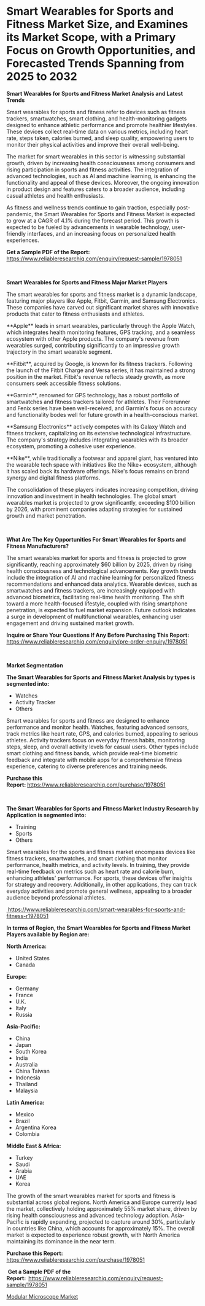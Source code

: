 <p><h1>Smart Wearables for Sports and Fitness Market Size, and Examines its Market Scope, with a Primary Focus on Growth Opportunities, and Forecasted Trends Spanning from 2025 to 2032</h1></p><p><strong>Smart Wearables for Sports and Fitness Market Analysis and Latest Trends</strong></p>
<p><p>Smart wearables for sports and fitness refer to devices such as fitness trackers, smartwatches, smart clothing, and health-monitoring gadgets designed to enhance athletic performance and promote healthier lifestyles. These devices collect real-time data on various metrics, including heart rate, steps taken, calories burned, and sleep quality, empowering users to monitor their physical activities and improve their overall well-being.</p><p>The market for smart wearables in this sector is witnessing substantial growth, driven by increasing health consciousness among consumers and rising participation in sports and fitness activities. The integration of advanced technologies, such as AI and machine learning, is enhancing the functionality and appeal of these devices. Moreover, the ongoing innovation in product design and features caters to a broader audience, including casual athletes and health enthusiasts.</p><p>As fitness and wellness trends continue to gain traction, especially post-pandemic, the Smart Wearables for Sports and Fitness Market is expected to grow at a CAGR of 4.1% during the forecast period. This growth is expected to be fueled by advancements in wearable technology, user-friendly interfaces, and an increasing focus on personalized health experiences.</p></p>
<p><strong>Get a Sample PDF of the Report:&nbsp;</strong> <a href="https://www.reliableresearchiq.com/enquiry/request-sample/1978051?utm_campaign=2173&utm_medium=2&utm_source=Github&utm_content=ia&utm_term=11022025&utm_id=smart-wearables-for-sports-and-fitness">https://www.reliableresearchiq.com/enquiry/request-sample/1978051</a></p>
<p>&nbsp;</p>
<p><strong>Smart Wearables for Sports and Fitness Major Market Players</strong></p>
<p><p>The smart wearables for sports and fitness market is a dynamic landscape, featuring major players like Apple, Fitbit, Garmin, and Samsung Electronics. These companies have carved out significant market shares with innovative products that cater to fitness enthusiasts and athletes.</p><p>**Apple** leads in smart wearables, particularly through the Apple Watch, which integrates health monitoring features, GPS tracking, and a seamless ecosystem with other Apple products. The company's revenue from wearables surged, contributing significantly to an impressive growth trajectory in the smart wearable segment.</p><p>**Fitbit**, acquired by Google, is known for its fitness trackers. Following the launch of the Fitbit Charge and Versa series, it has maintained a strong position in the market. Fitbit's revenue reflects steady growth, as more consumers seek accessible fitness solutions.</p><p>**Garmin**, renowned for GPS technology, has a robust portfolio of smartwatches and fitness trackers tailored for athletes. Their Forerunner and Fenix series have been well-received, and Garmin's focus on accuracy and functionality bodes well for future growth in a health-conscious market.</p><p>**Samsung Electronics** actively competes with its Galaxy Watch and fitness trackers, capitalizing on its extensive technological infrastructure. The company's strategy includes integrating wearables with its broader ecosystem, promoting a cohesive user experience.</p><p>**Nike**, while traditionally a footwear and apparel giant, has ventured into the wearable tech space with initiatives like the Nike+ ecosystem, although it has scaled back its hardware offerings. Nike's focus remains on brand synergy and digital fitness platforms.</p><p>The consolidation of these players indicates increasing competition, driving innovation and investment in health technologies. The global smart wearables market is projected to grow significantly, exceeding $100 billion by 2026, with prominent companies adapting strategies for sustained growth and market penetration.</p></p>
<p>&nbsp;</p>
<p><strong>What Are The Key Opportunities For Smart Wearables for Sports and Fitness Manufacturers?</strong></p>
<p><p>The smart wearables market for sports and fitness is projected to grow significantly, reaching approximately $60 billion by 2025, driven by rising health consciousness and technological advancements. Key growth trends include the integration of AI and machine learning for personalized fitness recommendations and enhanced data analytics. Wearable devices, such as smartwatches and fitness trackers, are increasingly equipped with advanced biometrics, facilitating real-time health monitoring. The shift toward a more health-focused lifestyle, coupled with rising smartphone penetration, is expected to fuel market expansion. Future outlook indicates a surge in development of multifunctional wearables, enhancing user engagement and driving sustained market growth.</p></p>
<p><strong>Inquire or Share Your Questions If Any Before Purchasing This Report:</strong> <a href="https://www.reliableresearchiq.com/enquiry/pre-order-enquiry/1978051?utm_campaign=2173&utm_medium=2&utm_source=Github&utm_content=ia&utm_term=11022025&utm_id=smart-wearables-for-sports-and-fitness">https://www.reliableresearchiq.com/enquiry/pre-order-enquiry/1978051</a></p>
<p>&nbsp;</p>
<p><strong>Market Segmentation</strong></p>
<p><strong>The Smart Wearables for Sports and Fitness Market Analysis by types is segmented into:</strong></p>
<p><ul><li>Watches</li><li>Activity Tracker</li><li>Others</li></ul></p>
<p><p>Smart wearables for sports and fitness are designed to enhance performance and monitor health. Watches, featuring advanced sensors, track metrics like heart rate, GPS, and calories burned, appealing to serious athletes. Activity trackers focus on everyday fitness habits, monitoring steps, sleep, and overall activity levels for casual users. Other types include smart clothing and fitness bands, which provide real-time biometric feedback and integrate with mobile apps for a comprehensive fitness experience, catering to diverse preferences and training needs.</p></p>
<p><strong>Purchase this Report:&nbsp;</strong><a href="https://www.reliableresearchiq.com/purchase/1978051?utm_campaign=2173&utm_medium=2&utm_source=Github&utm_content=ia&utm_term=11022025&utm_id=smart-wearables-for-sports-and-fitness">https://www.reliableresearchiq.com/purchase/1978051</a></p>
<p>&nbsp;</p>
<p><strong>The Smart Wearables for Sports and Fitness Market Industry Research by Application is segmented into:</strong></p>
<p><ul><li>Training</li><li>Sports</li><li>Others</li></ul></p>
<p><p>Smart wearables for the sports and fitness market encompass devices like fitness trackers, smartwatches, and smart clothing that monitor performance, health metrics, and activity levels. In training, they provide real-time feedback on metrics such as heart rate and calorie burn, enhancing athletes' performance. For sports, these devices offer insights for strategy and recovery. Additionally, in other applications, they can track everyday activities and promote general wellness, appealing to a broader audience beyond professional athletes.</p></p>
<p><a href="https://www.reliableresearchiq.com/smart-wearables-for-sports-and-fitness-r1978051?utm_campaign=2173&utm_medium=2&utm_source=Github&utm_content=ia&utm_term=11022025&utm_id=smart-wearables-for-sports-and-fitness">&nbsp;https://www.reliableresearchiq.com/smart-wearables-for-sports-and-fitness-r1978051</a></p>
<p><strong>In terms of Region, the Smart Wearables for Sports and Fitness Market Players available by Region are:</strong></p>
<p>
    <p> <strong> North America: </strong>
        <ul>
            <li>United States</li>
            <li>Canada</li>
        </ul>
        </p> 
    <p> <strong> Europe: </strong>
        <ul>
            <li>Germany</li>
            <li>France</li>
            <li>U.K.</li>
            <li>Italy</li>
            <li>Russia</li>
        </ul>
        </p> 
    <p> <strong> Asia-Pacific: </strong>
        <ul>
            <li>China</li>
            <li>Japan</li>
            <li>South Korea</li>
            <li>India</li>
            <li>Australia</li>
            <li>China Taiwan</li>
            <li>Indonesia</li>
            <li>Thailand</li>
            <li>Malaysia</li>
        </ul>
        </p> 
    <p> <strong> Latin America: </strong>
        <ul>
            <li>Mexico</li>
            <li>Brazil</li>
            <li>Argentina Korea</li>
            <li>Colombia</li>
        </ul>
        </p> 
    <p> <strong> Middle East & Africa: </strong>
        <ul>
            <li>Turkey</li>
            <li>Saudi</li>
            <li>Arabia</li>
            <li>UAE</li>
            <li>Korea</li>
        </ul>
    </p>
    </p>
<p><p>The growth of the smart wearables market for sports and fitness is substantial across global regions. North America and Europe currently lead the market, collectively holding approximately 55% market share, driven by rising health consciousness and advanced technology adoption. Asia-Pacific is rapidly expanding, projected to capture around 30%, particularly in countries like China, which accounts for approximately 15%. The overall market is expected to experience robust growth, with North America maintaining its dominance in the near term.</p></p>
<p><strong>Purchase this Report: </strong><a href="https://www.reliableresearchiq.com/purchase/1978051?utm_campaign=2173&utm_medium=2&utm_source=Github&utm_content=ia&utm_term=11022025&utm_id=smart-wearables-for-sports-and-fitness">https://www.reliableresearchiq.com/purchase/1978051</a></p>
<p>&nbsp;<strong>Get a Sample PDF of the Report:&nbsp;&nbsp;</strong><a href="https://www.reliableresearchiq.com/enquiry/request-sample/1978051?utm_campaign=2173&utm_medium=2&utm_source=Github&utm_content=ia&utm_term=11022025&utm_id=smart-wearables-for-sports-and-fitness">https://www.reliableresearchiq.com/enquiry/request-sample/1978051</a></p>
<p><strong></strong></p>
<p><p><a href="https://github.com/seanmcma708/Market-Research-Report-List-1/blob/main/modular-microscope-market.md?utm_campaign=2173&utm_medium=2&utm_source=Github&utm_content=ia&utm_term=11022025&utm_id=smart-wearables-for-sports-and-fitness">Modular Microscope Market</a></p></p>